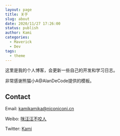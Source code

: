 ```yaml
---
layout: page
title: 关于
slug: about
date: 2020/11/27 17:26:00
status: publish
author: Kami
categories: 
  - Maverick
  - Dev
tags: 
  - theme
---
```


这里是我的个人博客，会更新一些自己的开发和学习日志。

非常感谢熊猫小A@AlanDeCode提供的模板。


## Contact

Email: kamikamika@niconiconi.cn

Weibo: [咪汪汪不咬人](https://weibo.com/2485411230/)

Twitter: [Kami](https://twitter.com/chokorekami)
